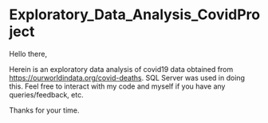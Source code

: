 # Exploratory_Data_Analysis_CovidProject

Hello there, 

Herein is an exploratory data analysis of covid19 data obtained from https://ourworldindata.org/covid-deaths. SQL Server was used in doing this. 
Feel free to interact with my code and myself if you have any queries/feedback, etc.

Thanks for your time.
